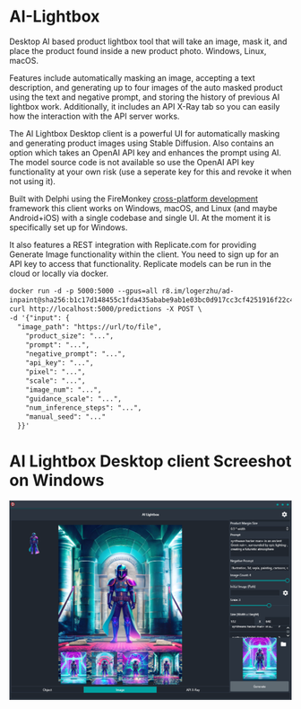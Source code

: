 # AI-Lightbox
Desktop AI based product lightbox tool that will take an image, mask it, and place the product found inside a new product photo. Windows, Linux, macOS.

Features include automatically masking an image, accepting a text description, and generating up to four images of the auto masked product using the text and negative prompt, and storing the history of previous AI lightbox work. 
Additionally, it includes an API X-Ray tab so you can easily how the interaction with the API server works.

The AI Lightbox Desktop client is a powerful UI for automatically masking and generating product images using Stable Diffusion. Also contains an option which takes an OpenAI API key and enhances the prompt using AI. The model source code is not available so use the OpenAI API key functionality at your own risk (use a seperate key for this and revoke it when not using it).

Built with Delphi using the FireMonkey [cross-platform development](https://www.embarcadero.com/products/delphi/) framework this client works on Windows, macOS, and Linux (and maybe Android+iOS) with a single codebase and single UI. At the moment it is specifically set up for Windows.

It also features a REST integration with Replicate.com for providing Generate Image functionality within the client. You need to sign up for an API key to access that functionality. Replicate models can be run in the cloud or locally via docker.

```
docker run -d -p 5000:5000 --gpus=all r8.im/logerzhu/ad-inpaint@sha256:b1c17d148455c1fda435ababe9ab1e03bc0d917cc3cf4251916f22c45c83c7df
curl http://localhost:5000/predictions -X POST \
-d '{"input": {
  "image_path": "https://url/to/file",
    "product_size": "...",
    "prompt": "...",
    "negative_prompt": "...",
    "api_key": "...",
    "pixel": "...",
    "scale": "...",
    "image_num": "...",
    "guidance_scale": "...",
    "num_inference_steps": "...",
    "manual_seed": "..."
  }}'
```

# AI Lightbox Desktop client Screeshot on Windows
![AI Lightbox Desktop client on Windows](/screenshot.png)


